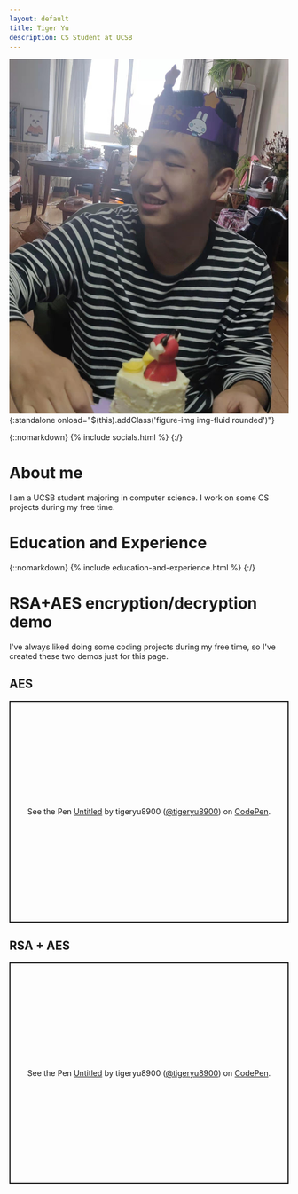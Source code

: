 ```yaml
---
layout: default
title: Tiger Yu
description: CS Student at UCSB
---
```


<div class="row">
  <div class="col-5">

![Me at my birthday party in China.](/profile.jpg){:standalone onload="$(this).addClass('figure-img img-fluid rounded')"}

{::nomarkdown}
  {% include socials.html %}
{:/}

  </div>
  <div class="col">

# About me

I am a UCSB student majoring in computer science. I work on some CS projects during my free time.

# Education and Experience

{::nomarkdown}
  {% include education-and-experience.html %}
{:/}

  </div>
</div>

# RSA+AES encryption/decryption demo

I've always liked doing some coding projects during my free time, so I've created these two demos just for this page.

## AES

<p class="codepen"
   data-height="400"
   data-default-tab="result"
   data-slug-hash="yLEOPXx"
   data-editable="true"
   data-user="tigeryu8900">
  <span>See the Pen <a href="https://codepen.io/tigeryu8900/pen/yLEOPXx">
  Untitled</a> by tigeryu8900 (<a href="https://codepen.io/tigeryu8900">@tigeryu8900</a>)
  on <a href="https://codepen.io">CodePen</a>.</span>
</p>

## RSA + AES

<p class="codepen"
   data-height="400"
   data-default-tab="result"
   data-slug-hash="YzvqEOp"
   data-editable="true"
   data-user="tigeryu8900">
  <span>See the Pen <a href="https://codepen.io/tigeryu8900/pen/YzvqEOp">
  Untitled</a> by tigeryu8900 (<a href="https://codepen.io/tigeryu8900">@tigeryu8900</a>)
  on <a href="https://codepen.io">CodePen</a>.</span>
</p>


<style>
  p.codepen {
    height: 400px;
    box-sizing: border-box;
    display: flex;
    align-items: center;
    justify-content: center;
    border: 2px solid;
    margin: 1em 0;
    padding: 1em;
  }
</style>

<script async src="https://cpwebassets.codepen.io/assets/embed/ei.js"></script>
